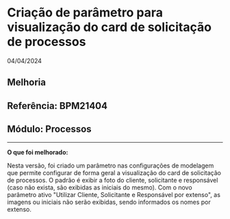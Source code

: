 # Criação de parâmetro para visualização do card de solicitação de processos
04/04/2024
## Melhoria
## Referência: BPM21404
## Módulo: Processos
***

**O que foi melhorado:**

Nesta versão, foi criado um parâmetro nas configurações de modelagem que permite configurar de forma geral a visualização do card de solicitação de processos. O padrão é exibir a foto do cliente, solicitante e responsável (caso não exista, são exibidas as iniciais do mesmo). Com o novo parâmetro ativo "Utilizar Cliente, Solicitante e Responsável por extenso", as imagens ou iniciais não serão exibidas, sendo informados os nomes por extenso.